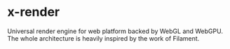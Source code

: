 # x-render
Universal render engine for web platform backed by WebGL and WebGPU. The whole architecture is heavily inspired by the work of Filament.

